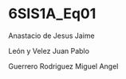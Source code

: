 # 6SIS1A_Eq01


Anastacio de Jesus Jaime

León y Velez Juan Pablo 



Guerrero Rodriguez Miguel Angel
